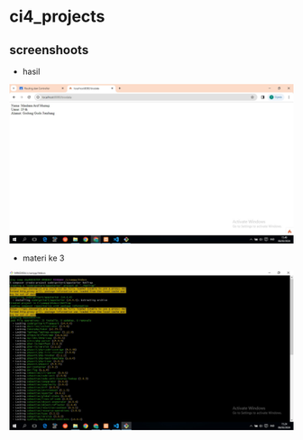 # ci4_projects

## screenshoots

- hasil

![img1](screen/04.jpg)

- materi ke 3

![img2](screen/01.jpg)
